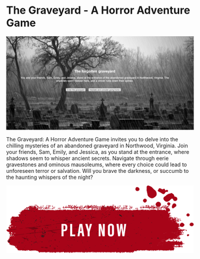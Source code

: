 # **The Graveyard - A Horror Adventure Game**


![Cover Image](image/cover.png)

The Graveyard: A Horror Adventure Game invites you to delve into the chilling mysteries of an abandoned graveyard in Northwood, Virginia. Join your friends, Sam, Emily, and Jessica, as you stand at the entrance, where shadows seem to whisper ancient secrets. Navigate through eerie gravestones and ominous mausoleums, where every choice could lead to unforeseen terror or salvation. Will you brave the darkness, or succumb to the haunting whispers of the night?


<div style="display: flex; justify-content: center; align-items: center; align: center;">
    <a href="https://najamoe.github.io/HorrorAdventure/">
        <img src="image/play.png" alt="Play Now" style="width: 600px; height: auto;">
    </a>
</div>


